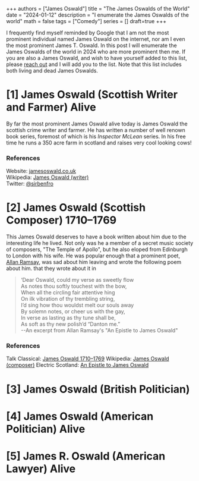 +++
authors = ["James Oswald"]
title = "The James Oswalds of the World" 
date = "2024-01-12"
description = "I enumerate the James Oswalds of the world"
math = false
tags = ["Comedy"]
series = []
draft=true
+++

I frequently find myself reminded by Google that I am not the most prominent individual named James Oswald on the internet,
nor am I even the most prominent James T. Oswald. In this post I will enumerate the James Oswalds of the
world in 2024 who are more prominent then me. If you are also a James Oswald, and wish to have yourself added to this list, please [reach out](/contact) and I will add you to the list. Note that this list includes both living and dead James Oswalds. 

# \[1\] James Oswald (Scottish Writer and Farmer) Alive
By far the most prominent James Oswald alive today is James Oswald the scottish crime writer and farmer. He has written a number of well renown book series, foremost of which is his *Inspector McLean* series. In his free time he runs a 350 acre farm in scotland and raises very cool looking cows! 
### References
Website: [jamesoswald.co.uk](https://jamesoswald.co.uk/)  
Wikipedia: [James Oswald (writer)](https://en.wikipedia.org/wiki/James_Oswald_(writer))  
Twitter: [@sirbenfro](https://twitter.com/sirbenfro)

# \[2\] James Oswald (Scottish Composer) 1710–1769
This James Oswald deserves to have a book written about him due to the interesting life he lived. Not only was he a member of a secret music society of composers, "The Temple of Apollo", but he also eloped from Edinburgh to London with his wife. He was popular enough that a prominent poet, [Allan Ramsay](https://en.wikipedia.org/wiki/Allan_Ramsay_(poet)), was sad about him leaving and wrote the following poem about him. 
that they wrote about it in  
> ‘Dear Oswald, could my verse as sweetly flow  
> As notes thou softly touchest with the bow,  
> When all the circling fair attentive hing  
> On ilk vibration of thy trembling string,  
> I’d sing how thou wouldst melt our souls away  
> By solemn notes, or cheer us with the gay,  
> In verse as lasting as thy tune shall be,  
> As soft as thy new polish’d “Danton me.”  
>   --An excerpt from Allan Ramsay's "An Epistle to James Oswald"

### References
Talk Classical: [James Oswald 1710–1769](https://www.talkclassical.com/threads/james-oswald-1710%961769.37426/)
Wikipedia: [James Oswald (composer)](https://en.wikipedia.org/wiki/James_Oswald_(composer)) 
Electric Scotland: [An Epistle to James Oswald](https://electricscotland.com/history/niddry/chapter06.htm)

# \[3\] James Oswald (British Politician) 


# \[4\] James Oswald (American Politician) Alive

# \[5\] James R. Oswald (American Lawyer) Alive








